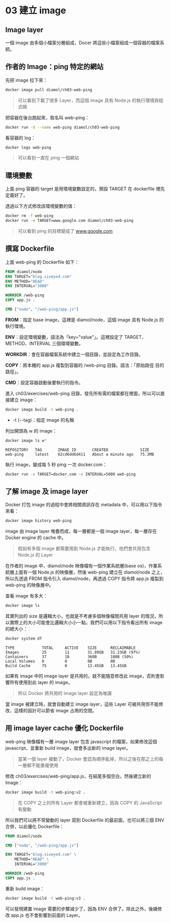 # 03 建立 image

## Image layer

一個 image 由多個小檔案分層組成，Docer 將這些小檔案組成一個容器的檔案系統。

## 作者的 Image：ping 特定的網站

先把 image 拉下來：

```bash
docker image pull diamol/ch03-web-ping
```

> 可以看到下載了很多 Layer，而這個 image 具有 Node.js 的執行環境與程式碼

把容器在後台跑起來，取名叫 web-ping：

```bash
docker run -d --name web-ping diamol/ch03-web-ping
```

看容器的 log：

```bash
docker logs web-ping
```
> 可以看到一直在 ping 一個網站

## 環境變數

上面 ping 容器的 target 是用環境變數設定的，預設 TARGET 在 dockerfile 裡先定義好了。

透過以下方式修改該環境變數的值：
```bash
docker rm -f web-ping
docker run -e TARGET=www.google.com diamol/ch03-web-ping
```
> 可以看到 ping 的目標變成了 www.google.com

## 撰寫 Dockerfile

上面 web-ping  的 Dockerfile 如下：

```Dockerfile
FROM diamol/node
ENV TARGET="blog.sixeyed.com"
ENV METHOD="HEAD"
ENV INTERVAL="3000"

WORKDIR /web-ping
COPY app.js .

CMD ["node", "/web-ping/app.js"]
```

**FROM**：指定 base image，這裡是 diamol/node，這個 image 具有 Node.js 的執行環境。

**ENV**：設定環境變數，語法為「key="value"」。這裡設定了 TARGET、METHOD、INTERVAL 三個環墫變數。

**WORKDIR**：會在容器檔案系統中建立一個目錄，並設定為工作目錄。

**COPY**：將本機的 app.js 複製到容器的 /web-ping 目錄。語法：「原始路徑 目的路徑」。

**CMD**：設定容器啟動後要執行的指令。

進入 ch03/exercises/web-ping 目錄，發先所有需的檔案都在裡面，所以可以直接建立 image：

```bash
docker image build -t web-ping .
```

* -t (--tag)：指定 image 的名稱

列出開頭為 w 的 image：

```bash
docker image ls w*
```
```text
REPOSITORY   TAG       IMAGE ID       CREATED              SIZE
web-ping     latest    62cd6dd6d411   About a minute ago   75.3MB
```

執行 image，變成每 5 秒 ping 一次 docker.com：

```bash
docker run -e TARGET=docker.com -e INTERVAL=5000 web-ping
```

## 了解 image 及 image layer

Docker 打包 image 的過程中會將相關資訊存在 metadata 中，可以用以下指令來看：

```bash
docker image history web-ping
```

image 由 image layer 堆疊而成，每一層都是一個 image layer，每一層存在 Docker engine 的 cache 中。
> 假如有多個 image 都需要用到 Node.js 才能執行，他們會共用包含 Node.js 的 Layer

在作者的 image 中，diamol/node 映像檔有一個作業系統層(base os)，作業系統層上面有一個 Node.js 的映像層，然後 web-ping 建立在 diamol/node 之上，所以先透過 FROM 指令引入 diamol/node，再透過 COPY 指令將 app.js 複製到 web-ping 的映像層中。

查看 image 有多大：
```bash
docker image ls
```

其實列出的 size 是邏輯大小，也就是不考慮多個映像檔間共用 layer 的情況，所以實際上的大小可能會比邏輯大小小一點。我們可以用以下指令看出所有 image 的總大小：
```bash
docker system df
```
```text
TYPE            TOTAL     ACTIVE    SIZE      RECLAIMABLE
Images          25        11        31.89GB   31.23GB (97%)
Containers      37        18        360B      180B (50%)
Local Volumes   0         0         0B        0B
Build Cache     75        0         13.45GB   13.45GB
```

如果有 image 中的 image layer 是共用的，就不能隨意修改此 image，否則會影響所有使用到此 layer 的 image。
> 所以 Docker 將共用的 image layer 設定為唯讀

當 image 被建立時，就會自動建立 image layer，這些 Layer 可被共用但不能修改，這樣的設計可以節省 image 占用的空間。

## 用 image layer cache 優化 Dockerfile

web-ping 映像檔有一層 image layer 包含 javascript 的檔案，如果修改這個 javascript，並重新 build image，就會多出新的 image layer。

> 當某一個 layer 被動了，Docker 會認為順序亂掉，所以之後在那之上的每一層都不能重複使用

修改 ch03/exercises/web-ping/app.js，在結尾多個空白，然後建立新的 Image：
```bash
docker image build -t web-ping:v2 .
```
> 在 COPY 之上的所有 Layer 都會被重新建立，因為 COPY 的 JavaScript 有變動

所以我們可以將不常變動的 layer 寫到 Dockerfile 的最前面，也可以將三個 ENV 合併，以此優化 Dockerfile：

```Dockerfile
FROM diamol/node

CMD ["node", "/web-ping/app.js"]

ENV TARGET="blog.sixeyed.com" \
    METHOD="HEAD" \
    INTERVAL="3000"

WORKDIR /web-ping
COPY app.js .
```

重新 build image：
```bash
docker image build -t web-ping:v3 .
```

可以發現建置 image 需要的步驟減少了，因為 ENV 合併了。除此之外，後續修改 app.js 也不會影響到前面的 Layer。